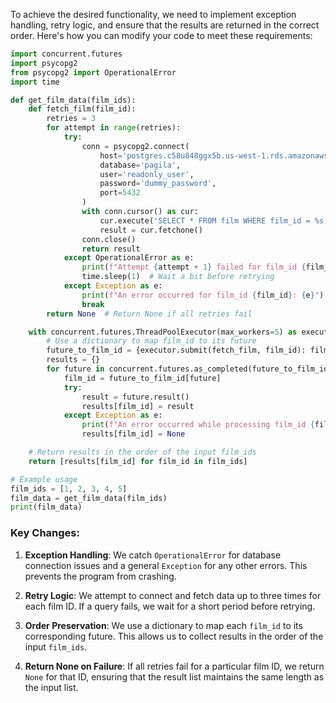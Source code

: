 To achieve the desired functionality, we need to implement exception handling, retry logic, and ensure that the results are returned in the correct order. Here's how you can modify your code to meet these requirements:

```python
import concurrent.futures
import psycopg2
from psycopg2 import OperationalError
import time

def get_film_data(film_ids):
    def fetch_film(film_id):
        retries = 3
        for attempt in range(retries):
            try:
                conn = psycopg2.connect(
                    host='postgres.c58u848ggx5b.us-west-1.rds.amazonaws.com',
                    database='pagila',
                    user='readonly_user',
                    password='dummy_password',
                    port=5432
                )
                with conn.cursor() as cur:
                    cur.execute('SELECT * FROM film WHERE film_id = %s', (film_id,))
                    result = cur.fetchone()
                conn.close()
                return result
            except OperationalError as e:
                print(f"Attempt {attempt + 1} failed for film_id {film_id}: {e}")
                time.sleep(1)  # Wait a bit before retrying
            except Exception as e:
                print(f"An error occurred for film_id {film_id}: {e}")
                break
        return None  # Return None if all retries fail

    with concurrent.futures.ThreadPoolExecutor(max_workers=5) as executor:
        # Use a dictionary to map film_id to its future
        future_to_film_id = {executor.submit(fetch_film, film_id): film_id for film_id in film_ids}
        results = {}
        for future in concurrent.futures.as_completed(future_to_film_id):
            film_id = future_to_film_id[future]
            try:
                result = future.result()
                results[film_id] = result
            except Exception as e:
                print(f"An error occurred while processing film_id {film_id}: {e}")
                results[film_id] = None

    # Return results in the order of the input film_ids
    return [results[film_id] for film_id in film_ids]

# Example usage
film_ids = [1, 2, 3, 4, 5]
film_data = get_film_data(film_ids)
print(film_data)
```

### Key Changes:

1. **Exception Handling**: We catch `OperationalError` for database connection issues and a general `Exception` for any other errors. This prevents the program from crashing.

2. **Retry Logic**: We attempt to connect and fetch data up to three times for each film ID. If a query fails, we wait for a short period before retrying.

3. **Order Preservation**: We use a dictionary to map each `film_id` to its corresponding future. This allows us to collect results in the order of the input `film_ids`.

4. **Return None on Failure**: If all retries fail for a particular film ID, we return `None` for that ID, ensuring that the result list maintains the same length as the input list.